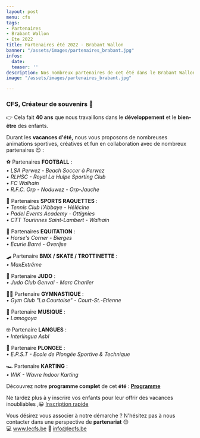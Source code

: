 ```yaml
---
layout: post
menu: cfs
tags:
- Partenaires
- Brabant Wallon
- Ete 2022
title: Partenaires été 2022 - Brabant Wallon
banner: "/assets/images/partenaires_brabant.jpg"
infos:
  date: 
  teaser: ''
description: Nos nombreux partenaires de cet été dans le Brabant Wallon
image: "/assets/images/partenaires_brabant.jpg"

---
```

### CFS, Créateur de souvenirs 🤩

👉 Cela fait **40 ans** que nous travaillons dans le **développement** et le **bien-être** des enfants.

Durant les **vacances d'été,** nous vous proposons de nombreuses animations sportives, créatives et fun en collaboration avec de nombreux partenaires 😍 :

⚽ Partenaires **FOOTBALL** :  
_• LSA Perwez - Beach Soccer à Perwez  
• RLHSC - Royal La Hulpe Sporting Club  
• FC Walhain  
• R.F.C. Orp - Noduwez - Orp-Jauche_

🎾 Partenaires **SPORTS RAQUETTES** :  
_• Tennis Club l'Abbaye - Hélécine  
• Padel Events Academy - Ottignies  
• CTT Tourinnes Saint-Lambert - Walhain_

🐴 Partenaires **EQUITATION** :  
_• Horse's Corner - Bierges  
• Ecurie Barré - Overijse_

🛹 Partenaire **BMX / SKATE / TROTTINETTE** :  
_• MaxExtrême_

🥋 Partenaire **JUDO** :  
_• Judo Club Genval - Marc Charlier_

🤸‍♀️ Partenaire **GYMNASTIQUE** :  
_• Gym Club "La Courtoise" - Court-St.-Etienne_

🥁 Partenaire **MUSIQUE** :  
_• Lamogoya_

🤓 Partenaire **LANGUES** :  
_• Interlingua Asbl_

🥽 Partenaire **PLONGEE** :  
_• E.P.S.T - Ecole de Plongée Sportive & Technique_

🏎 Partenaire **KARTING** :  
_• WIK - Wavre Indoor Karting_

Découvrez notre **programme complet** de cet **été** : [**Programme**](https://www.lecfs.be/files/CFSMAGAZINE/#page=4 "Programme été 2022")

Ne tardez plus à y inscrire vos enfants pour leur offrir des vacances inoubliables ,😀 [Inscription rapide](https://www12.iclub.be/myiclub3_CFS_register.asp?ClubID=559&LG=FR&Categorie=4&Groupe=1 "Inscription stage")

Vous désirez vous associer à notre démarche ? N'hésitez pas à nous contacter dans une perspective de **partenariat** 😊  
💻 www.lecfs.be 📧 info@lecfs.be
